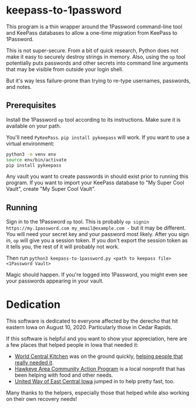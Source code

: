 # keepass-to-1password

This program is a thin wrapper around the 1Password command-line tool and KeePass databases to allow a one-time migration from KeePass to 1Password.

This is not super-secure.  From a bit of quick research, Python does not make it easy to securely destroy strings in memory.  Also, using the `op` tool potentially puts passwords and other secrets into command line arguments that may be visible from outside your login shell.  

But it's way less failure-prone than trying to re-type usernames, passwords, and notes.

## Prerequisites

Install the 1Password `op` tool according to its instructions.  Make sure it is available on your path. 

You'll need `PyKeePass`.  `pip install pykeepass` will work.  If you want to use a virtual environment:
```sh
python3 -m venv env
source env/bin/activate
pip install pykeepass
```

Any vault you want to create passwords in should exist prior to running this program.  If you want to import your KeePass database to "My Super Cool Vault", create "My Super Cool Vault".

## Running

Sign in to the 1Password `op` tool.  This is probably `op signin https://my.1password.com my_email@example.com -` but it may be different.  You will need your secret key and your password most likely.  After you sign in, `op` will give you a session token.  If you don't export the session token as it tells you, the rest of it will probably not work.

Then run `python3 keepass-to-1password.py <path to keepass file> <1Password Vault>`

Magic should happen.  If you're logged into 1Password, you might even see your passwords appearing in your vault.

# Dedication

This software is dedicated to everyone affected by the derecho that hit eastern Iowa on August 10, 2020.  Particularly those in Cedar Rapids.

If this software is helpful and you want to show your appreciation, here are a few places that helped people in Iowa that needed it:
* [World Central Kitchen](https://wck.org/) was on the ground quickly, [helping people that really needed it](https://wck.org/).
* [Hawkeye Area Community Action Program](https://www.hacap.org/) is a local nonprofit that has been helping with food and other needs.
* [United Way of East Central Iowa](https://www.uweci.org/) jumped in to help pretty fast, too.

Many thanks to the helpers, especially those that helped while also working on their own recovery needs!